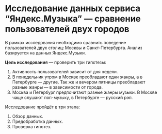 # Исследование данных сервиса “Яндекс.Музыка” — сравнение пользователей двух городов

В рамках исследования необходимо сравнить поведение пользователей двух столиц: Москвы и Санкт-Петербурга. Анализ базируется на данных Яндекс.Музыки.

**Цель исследования** — проверить три гипотезы:
1. Активность пользователей зависит от дня недели.
2. В понедельник утром в Москве преобладают одни жанры, а в Петербурге — другие. Так же и вечером пятницы преобладают разные жанры — в зависимости от города. 
3. Москва и Петербург предпочитают разные жанры музыки. В Москве чаще слушают поп-музыку, в Петербурге — русский рэп.

Исследование пройдёт в три этапа:
 1. Обзор данных.
 2. Предобработка данных.
 3. Проверка гипотез.
